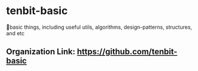 # tenbit-basic
🥠basic things, including useful utils, algorithms, design-patterns, structures, and etc

## Organization Link: https://github.com/tenbit-basic
